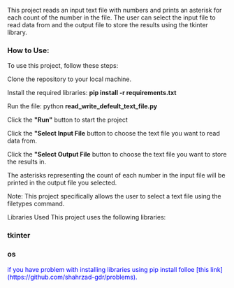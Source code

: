 This project reads an input text file with numbers and prints an asterisk for each count of the number in the file. The user can select the input file to read data from and the output file to store the results using the tkinter library.

<h3>How to Use:</h3>
To use this project, follow these steps:

Clone the repository to your local machine.

Install the required libraries: <strong>pip install -r requirements.txt</strong>

Run the file: python <strong>read_write_defeult_text_file.py</strong>

Click the <strong>"Run"</strong> button to start the project

Click the <strong>"Select Input File</strong> button to choose the text file you want to read data from.

Click the <strong>"Select Output File</strong> button to choose the text file you want to store the results in.


The asterisks representing the count of each number in the input file will be printed in the output file you selected.

Note: This project specifically allows the user to select a text file using the filetypes command.

Libraries Used
This project uses the following libraries:

<h3>tkinter</h3>
<h3>os</h3>

<p style="color: blue;"> if you have problem with installing libraries using pip install folloe [this link](https://github.com/shahrzad-gdr/problems).</p>

